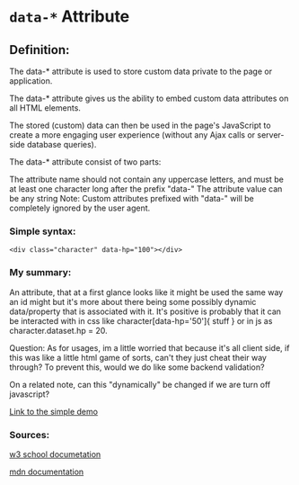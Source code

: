 # `data-*` Attribute

## Definition:
The data-* attribute is used to store custom data private to the page or application.

The data-* attribute gives us the ability to embed custom data attributes on all HTML elements.

The stored (custom) data can then be used in the page's JavaScript to create a more engaging user experience (without any Ajax calls or server-side database queries).

The data-* attribute consist of two parts:

The attribute name should not contain any uppercase letters, and must be at least one character long after the prefix "data-"
The attribute value can be any string
Note: Custom attributes prefixed with "data-" will be completely ignored by the user agent.

### Simple syntax:
```
<div class="character" data-hp="100"></div>
```
### My summary:
An attribute, that at a first glance looks like it might be used the same way an id might but it's more about there being some possibly dynamic data/property that is associated with it. It's positive is probably that it can be interacted with in css like character[data-hp='50']{ stuff } or in js as character.dataset.hp = 20. 

Question:
As for usages, im a little worried that because it's all client side, if this was like a little html game of sorts, can't they just cheat their way through? To prevent this, would we do like some backend validation?

On a related note, can this "dynamically" be changed if we are turn off javascript? 

[Link to the simple demo](/time_tag/32-simple-demo.html)

### Sources:
[w3 school documetation](https://www.w3schools.com/tags/tag_time.asp)

[mdn documentation](https://developer.mozilla.org/en-US/docs/Learn/HTML/Howto/Use_data_attributes)

